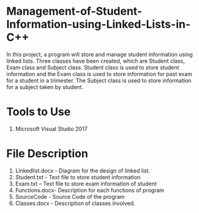 # Management-of-Student-Information-using-Linked-Lists-in-C++

In this project, a program will store and manage student information using linked lists. Three classes have been created, which are Student class, Exam class and Subject class. Student class is used to store student information and the Exam class is used to store information for past exam for a student in a trimester. The Subject class is used to store information for a subject taken by student. 

# Tools to Use

1.  Microsoft Visual Studio 2017

# File Description

1.  Linkedlist.docx - Diagram for the design of linked list.	
2.  Student.txt  - Text file to store student information
3.  Exam.txt – Text file to store exam information of student
4.  Functions.docx- Description for each functions of program
5.  SourceCode - Source Code of the program
6.  Classes.docx - Description of classes involved.
